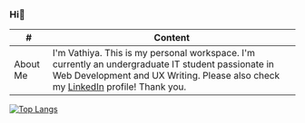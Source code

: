 ### Hi👋

<!--
**vathxra/vathxra** is a ✨ _special_ ✨ repository because its `README.md` (this file) appears on your GitHub profile.

Here are some ideas to get you started:

- 🔭 I’m currently working on ...
- 🌱 I’m currently learning ...
- 👯 I’m looking to collaborate on ...
- 🤔 I’m looking for help with ...
- 💬 Ask me about ...
- 📫 How to reach me: ...
- 😄 Pronouns: ...
- ⚡ Fun fact: ...
-->

| #  | Content |
| ------------- | ------------- |
| About Me  | I'm Vathiya. This is my personal workspace. I'm currently an undergraduate IT student passionate in Web Development and UX Writing. Please also check my [LinkedIn](https://www.linkedin.com/in/vathiyarezky/) profile! Thank you. |

<!--
| Language  | ![c++](https://raw.githubusercontent.com/jmnote/z-icons/master/svg/cpp.svg)   |
| Others  | ![bootstrap](https://raw.githubusercontent.com/jmnote/z-icons/master/16x16/bootstrap.png) ![javascript](https://raw.githubusercontent.com/get-icon/geticon/master/icons/javascript.svg)  |
| Content Cell  | Content Cell  |
| Content Cell  | Content Cell  |
| Content Cell  | Content Cell  | -->
[![Top Langs](https://github-readme-stats.vercel.app/api/top-langs/?username=vathxra&layout=compact)](https://github.com/vathxra/github-readme-stats)
